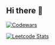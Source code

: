 ## Hi there 👋

[![Codewars](https://www.codewars.com/users/nurgolang/badges/large)](https://www.codewars.com/users/nurgolang)

[![Leetcode Stats](https://leetcard.jacoblin.cool/nurgolang)](https://leetcode.com/nurgolang)

<!--
**nurgolang/nurgolang** is a ✨ _special_ ✨ repository because its `README.md` (this file) appears on your GitHub profile.

Here are some ideas to get you started:

- 🔭 I’m currently working on ...
- 🌱 I’m currently learning ...
- 👯 I’m looking to collaborate on ...
- 🤔 I’m looking for help with ...
- 💬 Ask me about ...
- 📫 How to reach me: ...
- 😄 Pronouns: ...
- ⚡ Fun fact: ...
-->
